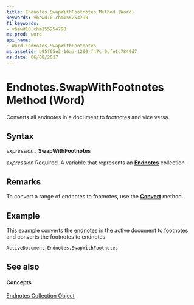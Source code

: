 ```yaml
---
title: Endnotes.SwapWithFootnotes Method (Word)
keywords: vbawd10.chm155254790
f1_keywords:
- vbawd10.chm155254790
ms.prod: word
api_name:
- Word.Endnotes.SwapWithFootnotes
ms.assetid: b95f65e3-16aa-1290-f47c-6cfe1c7849d7
ms.date: 06/08/2017
---
```



# Endnotes.SwapWithFootnotes Method (Word)

Converts all endnotes in a document to footnotes and vice versa.


## Syntax

 _expression_ . **SwapWithFootnotes**

 _expression_ Required. A variable that represents an **[Endnotes](Word.endnotes.md)** collection.


## Remarks

To convert a range of endnotes to footnotes, use the  **[Convert](Word.Endnotes.Convert.md)** method.


## Example

This example converts the endnotes in the active document to footnotes and converts the footnotes to endnotes.


```vb
ActiveDocument.Endnotes.SwapWithFootnotes
```


## See also


#### Concepts


[Endnotes Collection Object](Word.endnotes.md)

